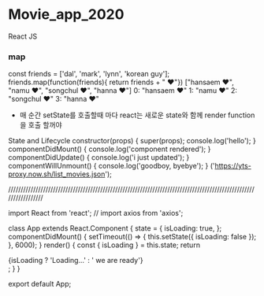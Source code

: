 # Movie_app_2020

React JS 

### map
const friends = ['dal', 'mark', 'lynn', 'korean guy'];
friends.map(function(friends){ return friends + " ❤"})
 ["hansaem ❤", "namu ❤", "songchul ❤", "hanna ❤"]
0: "hansaem ❤"
1: "namu ❤"
2: "songchul ❤"
3: "hanna ❤"



-  매 순간 setState를 호출할때 마다 react는 새로운  state와 함께 render function을 호출 할꺼야

State and Lifecycle
	constructor(props) {
		super(props);
		console.log('hello');
	}
	componentDidMount() {
		console.log('component rendered');
	}
	componentDidUpdate() {
		console.log('i just updated');
	}
	componentWillUnmount() {
		console.log('goodboy, byebye');
	}
('https://yts-proxy.now.sh/list_movies.json');
    


/////////////////////////////////////////////////////////////////////////////////////////////////////////////////
 
   import React from 'react';
// import axios from 'axios';

class App extends React.Component {
	state = {
		isLoading: true,
	};
	componentDidMount() {
		setTimeout(() => {
			this.setState({ isLoading: false });
		}, 6000);
	}
	render() {
		const { isLoading } = this.state;
		return <div> {isLoading ? 'Loading...' : ' we are ready'} </div>;
	}
}

export default App;
 